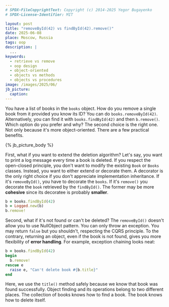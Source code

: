 ```yaml
---
# SPDX-FileCopyrightText: Copyright (c) 2014-2025 Yegor Bugayenko
# SPDX-License-Identifier: MIT

layout: post
title: "removeById(42) vs findById(42).remove()"
date: 2025-06-08
place: Moscow, Russia
tags: oop
description: |
  ...
keywords:
  - retrieve vs remove
  - oop design
  - object-oriented
  - objects vs methods
  - objects vs procedures
image: /images/2025/06/
jb_picture:
  caption:
---
```


You have a list of books in the `books` object.
How do you remove a single book from it provided you know its ID?
You can do `books.removeById(42)`.
Alternatively, you can find it with `books.findById(42)` and then `b.remove()`.
Which option do you prefer and why?
The second choice is the right one.
Not only because it's more object-oriented.
There are a few practical benefits.

<!--more-->

{% jb_picture_body %}

First, what if you want to extend the deletion algorithm?
Let's say, you want to print a log message every time a book is deleted.
If you respect the open-closed principle, you don't want to modify the existing `Book` or `Books` classes.
Instead, you want to either extend or decorate them.
A decorator is the only right choice if you don't appreciate implementation inheritance.
If it's `removeById()`, you have to decorate the `books`.
If it's `remove()` you decorate the `book` retrieved by the `findById()`.
The former may be more **cohesive** since its decoratee is probably **smaller**.

```ruby
b = books.findById(42)
b = Logged.new(b)
b.remove!
```

Second, what if it's not found or can't be deleted?
The `removeById()` doesn't allow you to use NullObject pattern.
You can only throw an exception.
You may return `false` but you shouldn't, respecting the CQRS principle.
To the contrary, returning an object, even if the book is not found, gives you more flexibility of **error handling**.
For example, exception chaining looks neat:

```ruby
b = books.findById(42)
begin
  b.remove!
rescue e
  raise e, "Can't delete book #{b.title}"
end
```

Here, we use the `title()` method safely because we know that book was found successfully.
Object finding and its operations belong to two different places.
The collection of books knows how to find a book.
The book knows how to delete itself.
